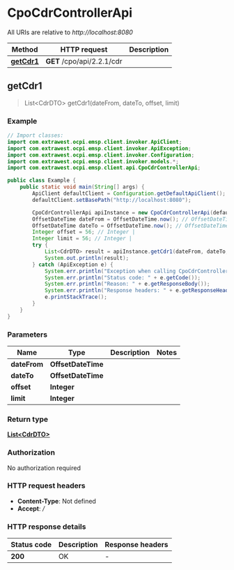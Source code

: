 # CpoCdrControllerApi

All URIs are relative to *http://localhost:8080*

| Method | HTTP request | Description |
|------------- | ------------- | -------------|
| [**getCdr1**](CpoCdrControllerApi.md#getCdr1) | **GET** /cpo/api/2.2.1/cdr |  |



## getCdr1

> List&lt;CdrDTO&gt; getCdr1(dateFrom, dateTo, offset, limit)



### Example

```java
// Import classes:
import com.extrawest.ocpi.emsp.client.invoker.ApiClient;
import com.extrawest.ocpi.emsp.client.invoker.ApiException;
import com.extrawest.ocpi.emsp.client.invoker.Configuration;
import com.extrawest.ocpi.emsp.client.invoker.models.*;
import com.extrawest.ocpi.emsp.client.api.CpoCdrControllerApi;

public class Example {
    public static void main(String[] args) {
        ApiClient defaultClient = Configuration.getDefaultApiClient();
        defaultClient.setBasePath("http://localhost:8080");

        CpoCdrControllerApi apiInstance = new CpoCdrControllerApi(defaultClient);
        OffsetDateTime dateFrom = OffsetDateTime.now(); // OffsetDateTime | 
        OffsetDateTime dateTo = OffsetDateTime.now(); // OffsetDateTime | 
        Integer offset = 56; // Integer | 
        Integer limit = 56; // Integer | 
        try {
            List<CdrDTO> result = apiInstance.getCdr1(dateFrom, dateTo, offset, limit);
            System.out.println(result);
        } catch (ApiException e) {
            System.err.println("Exception when calling CpoCdrControllerApi#getCdr1");
            System.err.println("Status code: " + e.getCode());
            System.err.println("Reason: " + e.getResponseBody());
            System.err.println("Response headers: " + e.getResponseHeaders());
            e.printStackTrace();
        }
    }
}
```

### Parameters


| Name | Type | Description  | Notes |
|------------- | ------------- | ------------- | -------------|
| **dateFrom** | **OffsetDateTime**|  | |
| **dateTo** | **OffsetDateTime**|  | |
| **offset** | **Integer**|  | |
| **limit** | **Integer**|  | |

### Return type

[**List&lt;CdrDTO&gt;**](CdrDTO.md)

### Authorization

No authorization required

### HTTP request headers

- **Content-Type**: Not defined
- **Accept**: */*


### HTTP response details
| Status code | Description | Response headers |
|-------------|-------------|------------------|
| **200** | OK |  -  |

